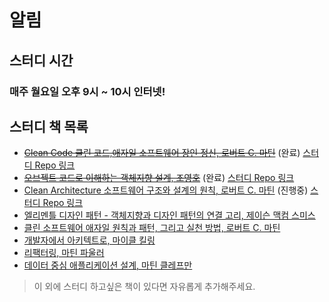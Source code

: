 # 알림

## 스터디 시간
### 매주 월요일 오후 9시 ~ 10시 인터넷!

## 스터디 책 목록
- ~~[Clean Code 클린 코드,애자일 소프트웨어 장인 정신, 로버트 C. 마틴](https://book.naver.com/bookdb/book_detail.nhn?bid=7390287)~~ (완료) [스터디 Repo 링크](https://github.com/WBBookStudy/CleanCodeStudy)
- ~~[오브젝트 코드로 이해하는 객체지향 설계, 조영호](https://book.naver.com/bookdb/book_detail.nhn?bid=15007773)~~ (완료) [스터디 Repo 링크](https://github.com/WBBookStudy/Object)
- [Clean Architecture 소프트웨어 구조와 설계의 원칙, 로버트 C. 마틴](https://book.naver.com/bookdb/book_detail.naver?bid=15303798) (진행중) [스터디 Repo 링크](https://github.com/WBBookStudy/CleanArchitectureStudy)
- [엘리멘틀 디자인 패턴 - 객체지향과 디자인 패턴의 연결 고리, 제이슨 맥컴 스미스](https://book.naver.com/bookdb/book_detail.nhn?bid=7202641)
- [클린 소프트웨어 애자일 원칙과 패턴, 그리고 실천 방법, 로버트 C. 마틴](https://book.naver.com/bookdb/book_detail.nhn?bid=12035385)
- [개발자에서 아키텍트로, 마이클 킬링](https://book.naver.com/bookdb/book_detail.nhn?bid=20568444)
- [리팩터링, 마틴 파울러](https://book.naver.com/bookdb/book_detail.nhn?bid=16311029)
- [데이터 중심 애플리케이션 설계, 마틴 클레프만](https://book.naver.com/bookdb/book_detail.nhn?bid=13483879)
> 이 외에 스터디 하고싶은 책이 있다면 자유롭게 추가해주세요.
